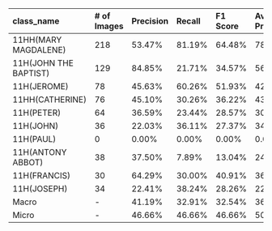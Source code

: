 | class_name            | # of Images   | Precision   | Recall   | F1 Score   | Average Precision   |
|:----------------------|:--------------|:------------|:---------|:-----------|:--------------------|
| 11HH(MARY MAGDALENE)  | 218           | 53.47%      | 81.19%   | 64.48%     | 78.86%              |
| 11H(JOHN THE BAPTIST) | 129           | 84.85%      | 21.71%   | 34.57%     | 56.26%              |
| 11H(JEROME)           | 78            | 45.63%      | 60.26%   | 51.93%     | 42.12%              |
| 11HH(CATHERINE)       | 76            | 45.10%      | 30.26%   | 36.22%     | 43.25%              |
| 11H(PETER)            | 64            | 36.59%      | 23.44%   | 28.57%     | 30.27%              |
| 11H(JOHN)             | 36            | 22.03%      | 36.11%   | 27.37%     | 34.36%              |
| 11H(PAUL)             | 0             | 0.00%       | 0.00%    | 0.00%      | 0.00%               |
| 11H(ANTONY ABBOT)     | 38            | 37.50%      | 7.89%    | 13.04%     | 24.66%              |
| 11H(FRANCIS)          | 30            | 64.29%      | 30.00%   | 40.91%     | 36.03%              |
| 11H(JOSEPH)           | 34            | 22.41%      | 38.24%   | 28.26%     | 22.59%              |
| Macro                 | -             | 41.19%      | 32.91%   | 32.54%     | 36.84%              |
| Micro                 | -             | 46.66%      | 46.66%   | 46.66%     | 50.13%              |